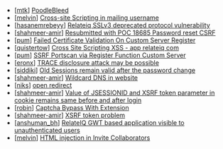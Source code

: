 * [[mtk](https://hackerone.com/mtk)] [PoodleBleed](https://hackerone.com/reports/31415)
* [[melvin](https://hackerone.com/melvin)] [Cross-site Scripting in mailing username ](https://hackerone.com/reports/20049)
* [[hasanemrebeyy](https://hackerone.com/hasanemrebeyy)] [Relateiq SSLv3 deprecated protocol vulnerability ](https://hackerone.com/reports/30852)
* [[shahmeer-amir](https://hackerone.com/shahmeer-amir)] [Resubmitted with POC 18685 Password reset CSRF](https://hackerone.com/reports/18698)
* [[pum](https://hackerone.com/pum)] [Failed Certificate Validation On Custom Server Register ](https://hackerone.com/reports/16568)
* [[quistertow](https://hackerone.com/quistertow)] [Cross Site Scripting XSS - app relateiq com](https://hackerone.com/reports/2439)
* [[pum](https://hackerone.com/pum)] [SSRF Portscan via Register Function Custom Server ](https://hackerone.com/reports/16571)
* [[eronx](https://hackerone.com/eronx)] [TRACE disclosure attack may be possible](https://hackerone.com/reports/4409)
* [[siddiki](https://hackerone.com/siddiki)] [Old Sessions remain valid after the password change ](https://hackerone.com/reports/10186)
* [[shahmeer-amir](https://hackerone.com/shahmeer-amir)] [Wildcard DNS in website](https://hackerone.com/reports/6353)
* [[niks](https://hackerone.com/niks)] [open redirect](https://hackerone.com/reports/2414)
* [[shahmeer-amir](https://hackerone.com/shahmeer-amir)] [Value of JSESSIONID and XSRF token parameter in cookie remains same before and after login](https://hackerone.com/reports/2421)
* [[robin](https://hackerone.com/robin)] [Captcha Bypass With Extension](https://hackerone.com/reports/3441)
* [[shahmeer-amir](https://hackerone.com/shahmeer-amir)] [XSRF token problem](https://hackerone.com/reports/2427)
* [[anshuman_bh](https://hackerone.com/anshuman_bh)] [RelateIQ GWT based application visible to unauthenticated users](https://hackerone.com/reports/3432)
* [[melvin](https://hackerone.com/melvin)] [HTML injection in Invite Collaborators ](https://hackerone.com/reports/2735)
